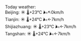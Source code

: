 Today weather:  
Beijing: ☀️ 🌡️+23°C 🌬️↖0km/h  
Tianjin: ☀️ 🌡️+24°C 🌬️←7km/h  
Shijiazhuang: ☀️ 🌡️+23°C 🌬️←7km/h  
Tangshan: ☀️ 🌡️+24°C 🌬️←7km/h  
